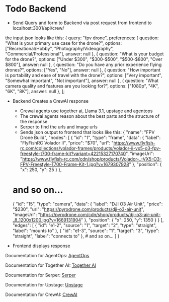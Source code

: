 # Todo Backend

- Send Query and form to Backend via post request from frontend to localhost:3001/api/crew/<QueryId>

the input json looks like this:
{
    query: "fpv drone",
    preferences: [
    question: "What is your primary use case for the drone?",
    options: ["Recreational/Hobby", "Photography/Videography", "Commercial/Professional"],
    answer: null
  },
  {
    question: "What is your budget for the drone?",
    options: ["Under $300", "$300-$500", "$500-$800", "Over $800"],
    answer: null
  },
  {
    question: "Do you have any prior experience flying drones?",
    options: ["Yes", "No"],
    answer: null
  },
  {
    question: "How important is portability and ease of travel with the drone?",
    options: ["Very important", "Somewhat important", "Not important"],
    answer: null
  },
  {
    question: "What camera quality and features are you looking for?",
    options: ["1080p", "4K", "6K", "8K"],
    answer: null
  },
];

- Backend Creates a CrewAI response
    - Crewai agents use together ai, Llama 3.1, upstage and agentops
    - The crewai agents reason about the best parts and the structure of the response
    - Serper to find the urls and image urls
    - Sends json output to frontend that looks like this:
{
"name": "FPV Drone Build",
"nodes": [
    {
    "id": "1",
    "type": "frame",
    "data": {
        "label": "FlyFishRC Volador II",
        "price": "$70",
        "url": "https://www.flyfish-rc.com/collections/volador-frames/products/volador-ii-vx5-o3-fpv-freestyle-t700-frame-kit?variant=42215327170740",
        "imageUrl": "https://www.flyfish-rc.com/cdn/shop/products/Volador-_-VX5-O3-FPV-Freestyle-T700-Frame-Kit-1.jpg?v=1679307928"
    },
    "position": { "x": 250, "y": 25 }
    },
    # and so on...
    {
    "id": "15",
    "type": "camera",
    "data": {
        "label": "DJI O3 Air Unit",
        "price": "$230",
        "url": "https://pyrodrone.com/products/dji-o3-air-unit",
        "imageUrl": "https://pyrodrone.com/cdn/shop/products/dji-o3-air-unit-_8_1200x1200.jpg?v=1669131904"
    },
    "position": { "x": 250, "y": 1350 }
    }
],
"edges": [
      {
        "id": "e1-2",
        "source": "1",
        "target": "2",
        "type": "straight",
        "label": "mounts to"
      },
      {
        "id": "e1-3",
        "source": "1",
        "target": "3",
        "type": "straight",
        "label": "connects to"
      },
      # and so on...
    ]
}

- Frontend displays response

Documentation for AgentOps: [AgentOps](https://www.loom.com/share/cfcaaef8d4a14cc7a974843bda1076bf)

Documentation for Together AI: [Together AI](https://docs.together.xyz/docs/getting-started)

Documentation for Serper: [Serper](https://serper.dev/)
    
Documentation for Upstage: [Upstage](https://upstage.ai/docs)

Documentation for CrewAI: [CrewAI](https://github.com/joaomdmoura/crewAI)
